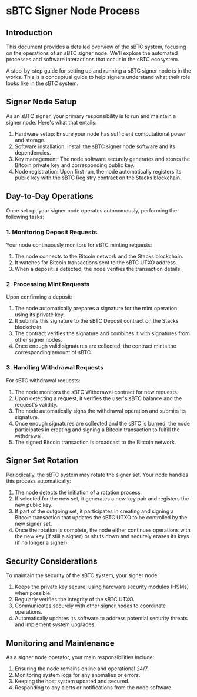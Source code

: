 # sBTC Signer Node Process

## Introduction

This document provides a detailed overview of the sBTC system, focusing on the operations of an sBTC signer node. We'll explore the automated processes and software interactions that occur in the sBTC ecosystem.

A step-by-step guide for setting up and running a sBTC signer node is in the works. This is a conceptual guide to help signers understand what their role looks like in the sBTC system.

## Signer Node Setup

As an sBTC signer, your primary responsibility is to run and maintain a signer node. Here's what that entails:

1. Hardware setup: Ensure your node has sufficient computational power and storage.
2. Software installation: Install the sBTC signer node software and its dependencies.
3. Key management: The node software securely generates and stores the Bitcoin private key and corresponding public key.
4. Node registration: Upon first run, the node automatically registers its public key with the sBTC Registry contract on the Stacks blockchain.

## Day-to-Day Operations

Once set up, your signer node operates autonomously, performing the following tasks:

### 1. Monitoring Deposit Requests

Your node continuously monitors for sBTC minting requests:

1. The node connects to the Bitcoin network and the Stacks blockchain.
2. It watches for Bitcoin transactions sent to the sBTC UTXO address.
3. When a deposit is detected, the node verifies the transaction details.

### 2. Processing Mint Requests

Upon confirming a deposit:

1. The node automatically prepares a signature for the mint operation using its private key.
2. It submits this signature to the sBTC Deposit contract on the Stacks blockchain.
3. The contract verifies the signature and combines it with signatures from other signer nodes.
4. Once enough valid signatures are collected, the contract mints the corresponding amount of sBTC.

### 3. Handling Withdrawal Requests

For sBTC withdrawal requests:

1. The node monitors the sBTC Withdrawal contract for new requests.
2. Upon detecting a request, it verifies the user's sBTC balance and the request's validity.
3. The node automatically signs the withdrawal operation and submits its signature.
4. Once enough signatures are collected and the sBTC is burned, the node participates in creating and signing a Bitcoin transaction to fulfill the withdrawal.
5. The signed Bitcoin transaction is broadcast to the Bitcoin network.

## Signer Set Rotation

Periodically, the sBTC system may rotate the signer set. Your node handles this process automatically:

1. The node detects the initiation of a rotation process.
2. If selected for the new set, it generates a new key pair and registers the new public key.
3. If part of the outgoing set, it participates in creating and signing a Bitcoin transaction that updates the sBTC UTXO to be controlled by the new signer set.
4. Once the rotation is complete, the node either continues operations with the new key (if still a signer) or shuts down and securely erases its keys (if no longer a signer).

## Security Considerations

To maintain the security of the sBTC system, your signer node:

1. Keeps the private key secure, using hardware security modules (HSMs) when possible.
2. Regularly verifies the integrity of the sBTC UTXO.
3. Communicates securely with other signer nodes to coordinate operations.
4. Automatically updates its software to address potential security threats and implement system upgrades.

## Monitoring and Maintenance

As a signer node operator, your main responsibilities include:

1. Ensuring the node remains online and operational 24/7.
2. Monitoring system logs for any anomalies or errors.
3. Keeping the host system updated and secured.
4. Responding to any alerts or notifications from the node software.
